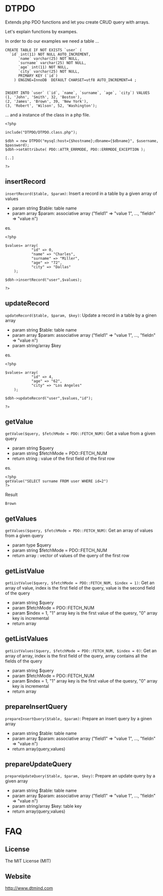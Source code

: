 DTPDO
=====

Extends php PDO functions and let you create CRUD query with arrays.

Let's explain functions by exampes. 

In order to do our examples we need a table ...


    CREATE TABLE IF NOT EXISTS `user` (
      `id` int(11) NOT NULL AUTO_INCREMENT,
          `name` varchar(25) NOT NULL,
          `surname` varchar(25) NOT NULL,
          `age` int(11) NOT NULL,
          `city` varchar(25) NOT NULL,
          PRIMARY KEY (`id`)
        ) ENGINE=InnoDB  DEFAULT CHARSET=utf8 AUTO_INCREMENT=4 ;
    
    
    INSERT INTO `user` (`id`, `name`, `surname`, `age`, `city`) VALUES
    (1, 'John', 'Smith', 32, 'Boston'),
    (2, 'James', 'Brown', 39, 'New York'),
    (3, 'Robert', 'Wilson', 52, 'Washington');


... and a instance of the class in a php file. 

    <?php

    include("DTPDO/DTPDO.class.php");
    
    $dbh = new DTPDO("mysql:host={$hostname};dbname={$dbname}", $username, $password);
    $dbh->setAttribute( PDO::ATTR_ERRMODE, PDO::ERRMODE_EXCEPTION );        

    [..]

    ?>

insertRecord
------------
`insertRecord($table, $param)`: Insert a record in a table by a given array of values

* param string $table: table name
* param array $param: associative array ("field1" => "value 1", ..., "fieldn" => "value n") 

es. 

    <?php
    
    $values= array(
                "id" => 0,
                "name" => "Charles", 
                "surname" => "Miller",
                "age" => "72",
                "city" => "Dallas"
        );
    
    $dbh->insertRecord("user",$values);

    ?>
    
updateRecord
------------
`updateRecord($table, $param, $key)`: Update a record in a table by a ginen array
 
* param string $table: table name
* param array $param: associative array ("field1" => "value 1", ..., "fieldn" => "value n") 
* param string/array $key

es. 

    <?php
        
    $values= array(
                "id" => 4,
                "age" => "62",
                "city" => "Los Angeles"
        );
    
    $dbh->updateRecord("user",$values,"id");
    
    ?>
    

getValue
--------
`getValue($query, $fetchMode = PDO::FETCH_NUM)`: Get a value from a given query
 
* param string $query
* param string $fetchMode = PDO::FETCH_NUM
* return string : value of the first field of the first row

es.

    <?php
    getValue("SELECT surname FROM user WHERE id=2")
    ?>

Result

    Brown

getValues
---------
`getValues($query, $fetchMode = PDO::FETCH_NUM)`: Get an array of values from a given query

* param type $query
* param string $fetchMode = PDO::FETCH_NUM
* return array : vector of values of the query of the first row


getListValue
------------
`getListValue($query, $fetchMode = PDO::FETCH_NUM, $index = 1)`: Get an array of value, index is the first field of the query, value is the second field of the query

* param string $query
* param $fetchMode = PDO::FETCH_NUM
* param $index = 1, "1" array key is the first value of the quesry, "0" array key is incremental
* return array


getListValues
-------------
`getListValues($query, $fetchMode = PDO::FETCH_NUM, $index = 0)`: Get an array of array, index is the first field of the query, array contains all the fields of the query

* param string $query
* param $fetchMode = PDO::FETCH_NUM
* param $index = 1, "1" array key is the first value of the quesry, "0" array key is incremental
* return array


prepareInsertQuery
------------------
`prepareInsertQuery($table, $param)`: Prepare an insert query by a ginen array

* param string $table: table name
* param array $param: associative array ("field1" => "value 1", ..., "fieldn" => "value n") 
* return array(query,values)



prepareUpdateQuery
------------------
`prepareUpdateQuery($table, $param, $key)`: Prepare an update query by a given array
 
* param string $table: table name
* param array $param: associative array ("field1" => "value 1", ..., "fieldn" => "value n") 
* param string/array $key: table key
* return array(query,values)

 
FAQ
===

License
-------
The MIT License (MIT)

Website
-------
http://www.dtmind.com